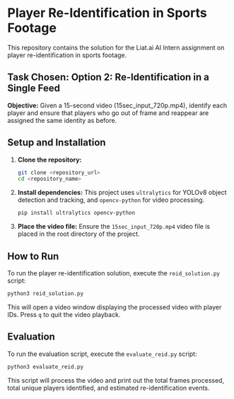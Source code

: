 # Player Re-Identification in Sports Footage

This repository contains the solution for the Liat.ai AI Intern assignment on player re-identification in sports footage.

## Task Chosen: Option 2: Re-Identification in a Single Feed

**Objective:** Given a 15-second video (15sec_input_720p.mp4), identify each player and ensure that players who go out of frame and reappear are assigned the same identity as before.

## Setup and Installation

1.  **Clone the repository:**
    ```bash
    git clone <repository_url>
    cd <repository_name>
    ```

2.  **Install dependencies:**
    This project uses `ultralytics` for YOLOv8 object detection and tracking, and `opencv-python` for video processing.
    ```bash
    pip install ultralytics opencv-python
    ```

3.  **Place the video file:**
    Ensure the `15sec_input_720p.mp4` video file is placed in the root directory of the project.

## How to Run

To run the player re-identification solution, execute the `reid_solution.py` script:

```bash
python3 reid_solution.py
```

This will open a video window displaying the processed video with player IDs. Press `q` to quit the video playback.

## Evaluation

To run the evaluation script, execute the `evaluate_reid.py` script:

```bash
python3 evaluate_reid.py
```

This script will process the video and print out the total frames processed, total unique players identified, and estimated re-identification events.

